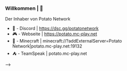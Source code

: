 ### Willkommen | 👋

Der Inhaber von Potato Network

- 👥 - Discord | https://dsc.gg/potatonetwork
- 🎮 - Webseite | https://potato.mc-play.net
- 🧶 - Minecraft | minecraft://?addExternalServer=Potato Network|potato.mc-play.net:19132
- ⛺ - TeamSpeak | potato.mc-play.net

-->
